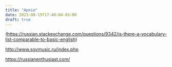 ```yaml
---
title: "Apoio"
date: 2023-08-15T17:40:04-03:00
draft: true
---
```


(https://russian.stackexchange.com/questions/9342/is-there-a-vocabulary-list-comparable-to-basic-english)

http://www.sovmusic.ru/index.php

https://russianenthusiast.com/

